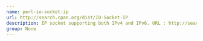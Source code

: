 ```yaml
---
name: perl-io-socket-ip
url: http://search.cpan.org/dist/IO-Socket-IP
description: IP socket supporting both IPv4 and IPv6. URL : http://search.cpan.org/dist/IO-Socket-IP Groups : None
group: None
---
```

